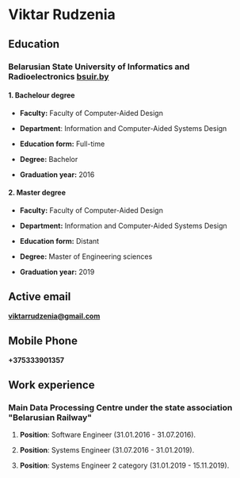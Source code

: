 # **Viktar Rudzenia**

## **Education**

### Belarusian State University of Informatics and Radioelectronics [bsuir.by](https://www.bsuir.by/ "BSUIR.by")

#### 1\. Bachelour degree

- **Faculty:** Faculty of Computer-Aided Design

- **Department**: Information and Computer-Aided Systems Design

- **Education form:** Full-time

- **Degree:** Bachelor

- **Graduation year:** 2016

#### 2\. Master degree

- **Faculty:** Faculty of Computer-Aided Design

- **Department:** Information and Computer-Aided Systems Design

- **Education form:** Distant

- **Degree:** Master of Engineering sciences

- **Graduation year:** 2019

## **Active email**

**viktarrudzenia@gmail.com**

## **Mobile Phone**

**+375333901357**

## **Work experience**

### Main Data Processing Centre under the state association "Belarusian Railway"

1. **Position**: Software Engineer (31.01.2016 - 31.07.2016).

2. **Position**: Systems Engineer (31.07.2016 - 31.01.2019).

3. **Position**: Systems Engineer 2 category (31.01.2019 - 15.11.2019).
